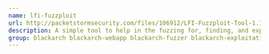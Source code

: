 ```yaml
---
name: lfi-fuzzploit
url: http://packetstormsecurity.com/files/106912/LFI-Fuzzploit-Tool-1.1.html
description: A simple tool to help in the fuzzing for, finding, and exploiting of local file inclusion vulnerabilities in Linux-based PHP applications.
group: blackarch blackarch-webapp blackarch-fuzzer blackarch-exploitation
---
```


